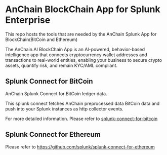 # AnChain BlockChain App for Splunk Enterprise

This repo hosts the tools that are needed by the AnChain Splunk App for BlockChain(BitCoin and Ethereum)

The AnChain.AI BlockChain App is an AI-powered, behavior-based intelligence app that connects cryptocurrency wallet addresses and transactions to real-world entities, enabling your business to secure crypto assets, quantify risk, and remain KYC/AML compliant.


## Splunk Connect for BitCoin

AnChain Splunk Connect for BitCoin ledger data.

This splunk connect fetches AnChain preprocessed data BitCoin data and push into your Splunk instances as http collector events.

For more detailed information. Please refer to [splunk-connect-for-bitcoin](splunk-connect-for-bitcoin/)

## Splunk Connect for Ethereum

Please refer to https://github.com/splunk/splunk-connect-for-ethereum
